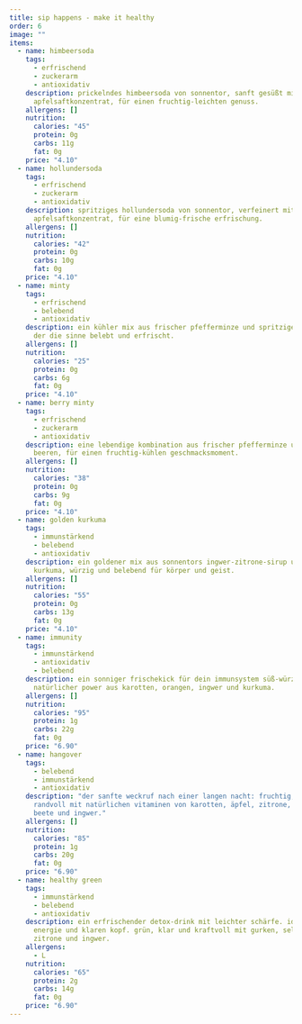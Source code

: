 ```yaml
---
title: sip happens - make it healthy
order: 6
image: ""
items:
  - name: himbeersoda
    tags:
      - erfrischend
      - zuckerarm
      - antioxidativ
    description: prickelndes himbeersoda von sonnentor, sanft gesüßt mit
      apfelsaftkonzentrat, für einen fruchtig-leichten genuss.
    allergens: []
    nutrition:
      calories: "45"
      protein: 0g
      carbs: 11g
      fat: 0g
    price: "4.10"
  - name: hollundersoda
    tags:
      - erfrischend
      - zuckerarm
      - antioxidativ
    description: spritziges hollundersoda von sonnentor, verfeinert mit
      apfelsaftkonzentrat, für eine blumig-frische erfrischung.
    allergens: []
    nutrition:
      calories: "42"
      protein: 0g
      carbs: 10g
      fat: 0g
    price: "4.10"
  - name: minty
    tags:
      - erfrischend
      - belebend
      - antioxidativ
    description: ein kühler mix aus frischer pfefferminze und spritziger zitrone,
      der die sinne belebt und erfrischt.
    allergens: []
    nutrition:
      calories: "25"
      protein: 0g
      carbs: 6g
      fat: 0g
    price: "4.10"
  - name: berry minty
    tags:
      - erfrischend
      - zuckerarm
      - antioxidativ
    description: eine lebendige kombination aus frischer pfefferminze und saftigen
      beeren, für einen fruchtig-kühlen geschmacksmoment.
    allergens: []
    nutrition:
      calories: "38"
      protein: 0g
      carbs: 9g
      fat: 0g
    price: "4.10"
  - name: golden kurkuma
    tags:
      - immunstärkend
      - belebend
      - antioxidativ
    description: ein goldener mix aus sonnentors ingwer-zitrone-sirup und frischer
      kurkuma, würzig und belebend für körper und geist.
    allergens: []
    nutrition:
      calories: "55"
      protein: 0g
      carbs: 13g
      fat: 0g
    price: "4.10"
  - name: immunity
    tags:
      - immunstärkend
      - antioxidativ
      - belebend
    description: ein sonniger frischekick für dein immunsystem süß-würzig mit
      natürlicher power aus karotten, orangen, ingwer und kurkuma.
    allergens: []
    nutrition:
      calories: "95"
      protein: 1g
      carbs: 22g
      fat: 0g
    price: "6.90"
  - name: hangover
    tags:
      - belebend
      - immunstärkend
      - antioxidativ
    description: "der sanfte weckruf nach einer langen nacht: fruchtig, belebend und
      randvoll mit natürlichen vitaminen von karotten, äpfel, zitrone, rote
      beete und ingwer."
    allergens: []
    nutrition:
      calories: "85"
      protein: 1g
      carbs: 20g
      fat: 0g
    price: "6.90"
  - name: healthy green
    tags:
      - immunstärkend
      - belebend
      - antioxidativ
    description: ein erfrischender detox-drink mit leichter schärfe. ideal für neue
      energie und klaren kopf. grün, klar und kraftvoll mit gurken, sellerie,
      zitrone und ingwer.
    allergens:
      - L
    nutrition:
      calories: "65"
      protein: 2g
      carbs: 14g
      fat: 0g
    price: "6.90"
---
```

